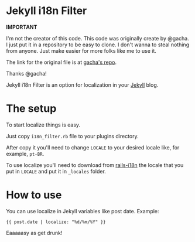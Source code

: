 Jekyll i18n Filter
==================

**IMPORTANT**

I'm not the creator of this code. This code was originally create by @gacha.
I just put it in a repository to be easy to clone. I don't wanna to steal nothing
from anyone. Just make easier for more folks like me to use it.

The link for the original file is at [gacha's repo](https://github.com/gacha/gacha.id.lv/blob/master/_plugins/i18n_filter.rb).

Thanks @gacha!

Jekyll i18n Filter is an option for localization in your [Jekyll](http://jekyllrb.com) blog.

The setup
=========

To start localize things is easy.

Just copy ```i18n_filter.rb``` file to your plugins directory.

After copy it you'll need to change ```LOCALE``` to your desired locale like, for example, ```pt-BR```.

To use localize you'll need to download from [rails-i18n](https://github.com/svenfuchs/rails-i18n/tree/master/rails/locale)
the locale that you put in ```LOCALE``` and put it in ```_locales``` folder.

How to use
==========

You can use localize in Jekyll variables like post date. Example:

```{{ post.date | localize: "%d/%m/%Y" }}```

Eaaaaasy as get drunk!
